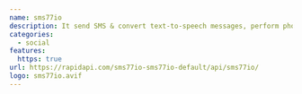 ```yaml
---
name: sms77io
description: It send SMS & convert text-to-speech messages, perform phone number lookups and much more via sms77.io
categories:
  - social
features:
  https: true
url: https://rapidapi.com/sms77io-sms77io-default/api/sms77io/
logo: sms77io.avif
---
```

